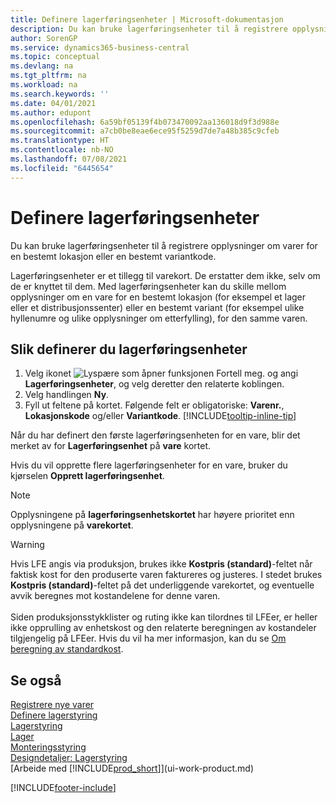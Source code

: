 ```yaml
---
title: Definere lagerføringsenheter | Microsoft-dokumentasjon
description: Du kan bruke lagerføringsenheter til å registrere opplysninger om varer for en bestemt lokasjon eller en bestemt variantkode.
author: SorenGP
ms.service: dynamics365-business-central
ms.topic: conceptual
ms.devlang: na
ms.tgt_pltfrm: na
ms.workload: na
ms.search.keywords: ''
ms.date: 04/01/2021
ms.author: edupont
ms.openlocfilehash: 6a59bf05139f4b073470092aa136018d9f3d988e
ms.sourcegitcommit: a7cb0be8eae6ece95f5259d7de7a48b385c9cfeb
ms.translationtype: HT
ms.contentlocale: nb-NO
ms.lasthandoff: 07/08/2021
ms.locfileid: "6445654"
---
```

# <a name="set-up-stockkeeping-units"></a>Definere lagerføringsenheter
Du kan bruke lagerføringsenheter til å registrere opplysninger om varer for en bestemt lokasjon eller en bestemt variantkode.  

 Lagerføringsenheter er et tillegg til varekort. De erstatter dem ikke, selv om de er knyttet til dem. Med lagerføringsenheter kan du skille mellom opplysninger om en vare for en bestemt lokasjon (for eksempel et lager eller et distribusjonssenter) eller en bestemt variant (for eksempel ulike hyllenumre og ulike opplysninger om etterfylling), for den samme varen.  

## <a name="to-set-up-a-stockkeeping-unit"></a>Slik definerer du lagerføringsenheter  

1.  Velg ikonet ![Lyspære som åpner funksjonen Fortell meg.](media/ui-search/search_small.png "Fortell hva du vil gjøre") og angi **Lagerføringsenheter**, og velg deretter den relaterte koblingen.  
2.  Velg handlingen **Ny**.  
3.  Fyll ut feltene på kortet. Følgende felt er obligatoriske: **Varenr.**, **Lokasjonskode** og/eller **Variantkode**. [!INCLUDE[tooltip-inline-tip](includes/tooltip-inline-tip_md.md)]  

Når du har definert den første lagerføringsenheten for en vare, blir det merket av for **Lagerføringsenhet** på **vare** kortet.  

Hvis du vil opprette flere lagerføringsenheter for en vare, bruker du kjørselen **Opprett lagerføringsenhet**.  

> [!NOTE]  
>  Opplysningene på **lagerføringsenhetskortet** har høyere prioritet enn opplysningene på **varekortet**.

> [!Warning]
> Hvis LFE angis via produksjon, brukes ikke **Kostpris (standard)**-feltet når faktisk kost for den produserte varen faktureres og justeres. I stedet brukes **Kostpris (standard)**-feltet på det underliggende varekortet, og eventuelle avvik beregnes mot kostandelene for denne varen.<br /><br />
> Siden produksjonsstykklister og ruting ikke kan tilordnes til LFEer, er heller ikke opprulling av enhetskost og den relaterte beregningen av kostandeler tilgjengelig på LFEer. Hvis du vil ha mer informasjon, kan du se [Om beregning av standardkost](finance-about-calculating-standard-cost.md).

## <a name="see-also"></a>Se også  
[Registrere nye varer](inventory-how-register-new-items.md)  
[Definere lagerstyring](warehouse-setup-warehouse.md)  
[Lagerstyring](warehouse-manage-warehouse.md)  
[Lager](inventory-manage-inventory.md)  
[Monteringsstyring](assembly-assemble-items.md)    
[Designdetaljer: Lagerstyring](design-details-warehouse-management.md)  
[Arbeide med [!INCLUDE[prod_short](includes/prod_short.md)]](ui-work-product.md)  


[!INCLUDE[footer-include](includes/footer-banner.md)]